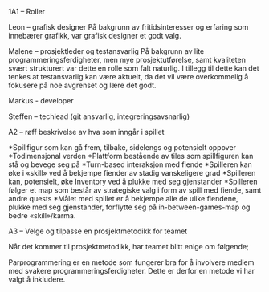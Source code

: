 1A1 – Roller

Leon – grafisk designer
På bakgrunn av fritidsinteresser og erfaring som innebærer grafikk, var grafisk designer et godt valg. 

Malene – prosjektleder og testansvarlig
På bakgrunn av lite programmeringsferdigheter, men mye prosjektutførelse, samt kvaliteten svært strukturert var dette en rolle som falt naturlig. I tillegg til dette kan det tenkes at testansvarlig kan være aktuelt, da det vil være overkommelig å fokusere på noe avgrenset og lære det godt. 

Markus - developer

Steffen – techlead (git ansvarlig, integreringsavsnarlig)


A2 – røff beskrivelse av hva som inngår i spillet

*Spillfigur som kan gå frem, tilbake, sidelengs og potensielt oppover
*Todimensjonal verden
	*Plattform bestående av tiles som spillfiguren kan stå og bevege seg på 
*Turn-based interaksjon med fiende
*Spilleren kan øke i «skill» ved å bekjempe fiender av stadig vanskeligere grad
*Spilleren kan, potensielt, øke Inventory ved å plukke med seg gjenstander 
*Spilleren følger et map som består av strategiske valg i form av spill med fiende, samt andre quests
*Målet med spillet er å bekjempe alle de ulike fiendene, plukke med seg gjenstander, forflytte seg på in-between-games-map og bedre «skill»/karma.

A3 – Velge og tilpasse en prosjektmetodikk for teamet

Når det kommer til prosjektmetodikk, har teamet blitt enige om følgende;

Parprogrammering er en metode som fungerer bra for å involvere medlem med svakere programmeringsferdigheter. Dette er derfor en metode vi har valgt å inkludere.

